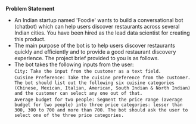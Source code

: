 
**Problem Statement**
 - An Indian startup named 'Foodie' wants to build a conversational bot (chatbot) which can help users discover restaurants across several Indian cities. You have been hired as the lead data scientist for creating this product.
 - The main purpose of the bot is to help users discover restaurants quickly and efficiently and to provide a good restaurant discovery experience. The project brief provided to you is as follows.
 - The bot takes the following inputs from the user:<br>
   `City: Take the input from the customer as a text field.` <br>
   `Cuisine Preference: Take the cuisine preference from the customer. The bot should list out the following six cuisine categories (Chinese, Mexican, Italian, American, South Indian & North Indian) and the customer can select any one out of that.`<br>
   `Average budget for two people: Segment the price range (average budget for two people) into three price categories: lesser than 300, 300 to 700 and more than 700. The bot should ask the user to select one of the three price categories.`<br>
